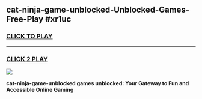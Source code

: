 
## cat-ninja-game-unblocked-Unblocked-Games-Free-Play #xr1uc
<h3>
<a href="https://us.freeplayer.one?title=cat-ninja-game-unblocked&ref=9M">CLICK TO PLAY</a></h3>
<hr>

<h3>
<a href="https://us.freeplayer.one?title=cat-ninja-game-unblocked&ref=9M">CLICK 2 PLAY</a>
  
</h3>

<a href="https://us.freeplayer.one?title=cat-ninja-game-unblocked&ref=9M"><img src="https://clearcache.store/games.png"></a>


**cat-ninja-game-unblocked games unblocked: Your Gateway to Fun and Accessible Online Gaming**
